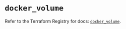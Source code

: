 # `docker_volume`

Refer to the Terraform Registry for docs: [`docker_volume`](https://registry.terraform.io/providers/kreuzwerker/docker/3.6.2/docs/resources/volume).
